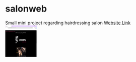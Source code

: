 # salonweb
Small mini project regarding hairdressing salon
[Website Link](https://niranchana01.github.io/salonweb/)
<br>
<img src="image/readme.png" width="100px" height="100px">

